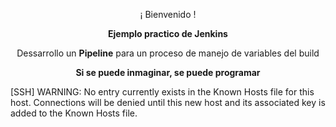 <p align="center">¡ Bienvenido !</p>
<p align="center"><b>Ejemplo practico de Jenkins</b></p>
<p align="center"><a>Dessarrollo un <b>Pipeline</b> para un proceso de manejo de variables del build</b></a></p>
<p align="center"><b>Si se puede inmaginar, se puede programar</b></p>

[SSH] WARNING: No entry currently exists in the Known Hosts file for this host. Connections will be denied until this new host and its associated key is added to the Known Hosts file.
